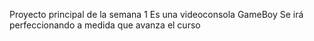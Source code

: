 Proyecto principal de la semana 1
Es una videoconsola GameBoy
Se irá perfeccionando a medida que avanza el curso